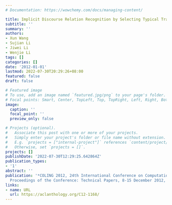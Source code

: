 ```yaml
---
# Documentation: https://wowchemy.com/docs/managing-content/

title: Implicit Discourse Relation Recognition by Selecting Typical Training Examples
subtitle: ''
summary: ''
authors:
- Xun Wang
- Sujian Li
- Jiwei Li
- Wenjie Li
tags: []
categories: []
date: '2012-01-01'
lastmod: 2022-07-30T20:29:26+08:00
featured: false
draft: false

# Featured image
# To use, add an image named `featured.jpg/png` to your page's folder.
# Focal points: Smart, Center, TopLeft, Top, TopRight, Left, Right, BottomLeft, Bottom, BottomRight.
image:
  caption: ''
  focal_point: ''
  preview_only: false

# Projects (optional).
#   Associate this post with one or more of your projects.
#   Simply enter your project's folder or file name without extension.
#   E.g. `projects = ["internal-project"]` references `content/project/deep-learning/index.md`.
#   Otherwise, set `projects = []`.
projects: []
publishDate: '2022-07-30T12:29:25.642864Z'
publication_types:
- '1'
abstract: ''
publication: '*COLING 2012, 24th International Conference on Computational Linguistics,
  Proceedings of the Conference: Technical Papers, 8-15 December 2012, Mumbai, India*'
links:
- name: URL
  url: https://aclanthology.org/C12-1168/
---
```

